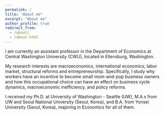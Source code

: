 ```yaml
---
permalink: /
title: "About me"
excerpt: "About me"
author_profile: true
redirect_from: 
  - /about/
  - /about.html
---
```


I am currently an assistant professor in the Department of Economics at Central Washington University (CWU), located in Ellensburg, Washington.  

My research interests are macroeconomics, international economics, labor market, structural reforms and entrepreneurship. Specifically, I study why workers have an incentive to become small mom-and-pop business owners and how this occupational choice can have an effect on business cycle dynamics, macroeconomic inefficiency, and policy reforms. 

I received my Ph.D. at University of Washington - Seattle (UW), M.A.s from UW and Seoul National University (Seoul, Korea), and B.A. from Yonsei University (Seoul, Korea), majoring in Economics for all of them.  

<!-- On terminal
  cd "/Users/leeyur/Library/CloudStorage/GoogleDrive-yrlee88@gmail.com/My Drive/MacBook Pro/Important Documents/econ-ylee.github.io" 
  git status ## Show changed files
git add <FILES THAT CHANGED>
...
git commit -m "<COMMIT MESSAGE>"
git push origin master (USER THE PERSONAL KEY AS PASSWORD)

OR 
git pull origin master
-->

